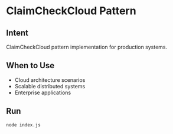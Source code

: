 # ClaimCheckCloud Pattern

## Intent
ClaimCheckCloud pattern implementation for production systems.

## When to Use
- Cloud architecture scenarios
- Scalable distributed systems
- Enterprise applications

## Run
```bash
node index.js
```
